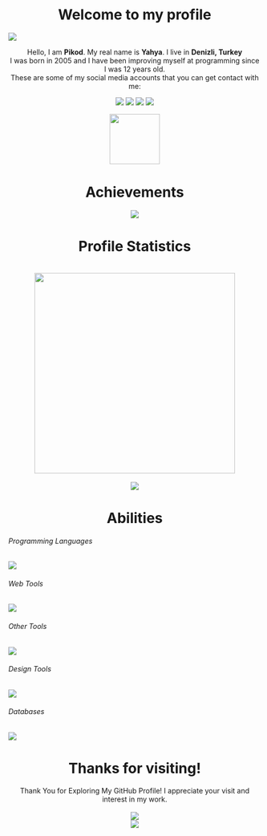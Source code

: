 <h1 align="center">Welcome to my profile</h1>
<img src="https://user-images.githubusercontent.com/46069238/187179846-eb0e80ad-5b30-4d96-976c-130bfbb20814.jpg">

<p align="center">
  Hello, I am <b>Pikod</b>. My real name is <b>Yahya</b>. I live in <b>Denizli, Turkey</b>
  <br>I was born in 2005 and I have been improving myself at programming since I was 12 years old.
  <br>These are some of my social media accounts that you can get contact with me:
</p>

<p align="center">
  <a href="https://instagram.com/hzpikod" target="_blank"><img src="https://img.shields.io/badge/Instagram-E4405F?style=for-the-badge&logo=instagram&logoColor=white"></a>
  <a href="https://twitter.com/hzpikod" target="_blank"><img src="https://img.shields.io/badge/Twitter-%231DA1F2.svg?style=for-the-badge&logo=Twitter&logoColor=white"></a>
  <a href="https://facebook.com/pikod.vbs" target="_blank"><img src="https://img.shields.io/badge/Facebook-1877F2?style=for-the-badge&logo=facebook&logoColor=white"></a>
  <a href="https://youtube.com/c/Pikod" target="_blank"><img src="https://img.shields.io/badge/YouTube-FF0000?style=for-the-badge&logo=youtube&logoColor=white"></a>
</p>
<p align="center">
  <img width="100" src="https://user-images.githubusercontent.com/5713670/87202985-820dcb80-c2b6-11ea-9f56-7ec461c497c3.gif">
</p>

<h1 align="center">Achievements</h1>

<p align="center">
  <img src="https://github-profile-trophy.vercel.app/?username=ByPikod&row=1">
</p>

<h1 align="center">Profile Statistics</h1>

<p align="center">
  <br>
  <img src="https://github-readme-stats.vercel.app/api?username=ByPikod&theme=blue-green" width="400" /></br><br>
  <img src="https://github-readme-stats.vercel.app/api/top-langs/?username=ByPikod&theme=blue-green">
</p>

<h1 align="center">Abilities</h1>

<p>
  <h6>Programming Languages</h6>
  <img src="https://skillicons.dev/icons?i=cpp,cs,java,lua,js,ts,php,python">
  <h6>Web Tools</h6>
  <img src="https://skillicons.dev/icons?i=html,css,react,sass,jquery,bootstrap,tailwind,cloudflare,express,nginx,webpack,wordpress">
  <h6>Other Tools</h6>
  <img src="https://skillicons.dev/icons?i=git,github,unreal,unity,androidstudio,linux,md,nodejs,raspberrypi,arduino,electron">
  <h6>Design Tools</h6>
  <img src="https://skillicons.dev/icons?i=ps,ai,pr,ae">
  <h6>Databases</h6>
  <img src="https://skillicons.dev/icons?i=mysql,sqlite,redis">
</p>

<h1 align="center">Thanks for visiting!</h1>
<p align="center">
  Thank You for Exploring My GitHub Profile! I appreciate your visit and interest in my work.
  </br></br><img src="https://media.tenor.com/orTKpX4YeBAAAAAC/hello-jack.gif">
  </br><img src="https://komarev.com/ghpvc/?username=bypikod&style=for-the-badge">
</p>
